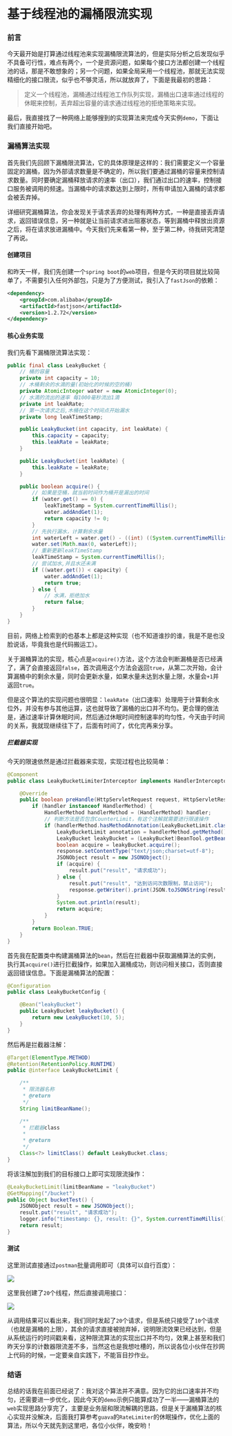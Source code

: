 # 基于线程池的漏桶限流实现

### 前言

今天最开始是打算通过线程池来实现漏桶限流算法的，但是实际分析之后发现似乎不具备可行性，难点有两个，一个是资源问题，如果每个接口方法都创建一个线程池的话，那是不敢想象的；另一个问题，如果全局采用一个线程池，那就无法实现精细化的接口限流，似乎也不够灵活，所以就放弃了，下面是我最初的思路：

> 定义一个线程池，漏桶通过线程池工作队列实现，漏桶出口速率通过线程的休眠来控制，丢弃超出容量的请求通过线程池的拒绝策略来实现。

最后，我直接找了一种网络上能够搜到的实现算法来完成今天实例`demo`，下面让我们直接开始吧。

### 漏桶算法实现

首先我们先回顾下漏桶限流算法，它的具体原理是这样的：我们需要定义一个容量固定的漏桶，因为外部请求数量是不确定的，所以我们要通过漏桶的容量来控制请求数量。同时要确定漏桶释放请求的速率（出口），我们通过出口的速率，控制接口服务被调用的频速。当漏桶中的请求数达到上限时，所有申请加入漏桶的请求都会被丢弃掉。

详细研究漏桶算法，你会发现关于请求丢弃的处理有两种方式，一种是直接丢弃请求，返回错误信息，另一种就是让当前请求进出阻塞状态，等到漏桶中释放出资源之后，将在请求放进漏桶中。今天我们先来看第一种，至于第二种，待我研究清楚了再说。

#### 创建项目

和昨天一样，我们先创建一个`spring boot`的`web`项目，但是今天的项目就比较简单了，不需要引入任何外部包，只是为了方便测试，我引入了`fastJson`的依赖：

```xml
<dependency>
    <groupId>com.alibaba</groupId>
    <artifactId>fastjson</artifactId>
    <version>1.2.72</version>
</dependency>
```

#### 核心业务实现

我们先看下漏桶限流算法实现：

```java
public final class LeakyBucket {
    // 桶的容量
    private int capacity = 10;
    // 木桶剩余的水滴的量(初始化的时候的空的桶)
    private AtomicInteger water = new AtomicInteger(0);
    // 水滴的流出的速率 每1000毫秒流出1滴
    private int leakRate;
    // 第一次请求之后,木桶在这个时间点开始漏水
    private long leakTimeStamp;

    public LeakyBucket(int capacity, int leakRate) {
        this.capacity = capacity;
        this.leakRate = leakRate;
    }

    public LeakyBucket(int leakRate) {
        this.leakRate = leakRate;
    }

    public boolean acquire() {
        // 如果是空桶，就当前时间作为桶开是漏出的时间
        if (water.get() == 0) {
            leakTimeStamp = System.currentTimeMillis();
            water.addAndGet(1);
            return capacity != 0;
        }
        // 先执行漏水，计算剩余水量
        int waterLeft = water.get() - ((int) ((System.currentTimeMillis() - leakTimeStamp) / 1000)) * leakRate;
        water.set(Math.max(0, waterLeft));
        // 重新更新leakTimeStamp
        leakTimeStamp = System.currentTimeMillis();
        // 尝试加水,并且水还未满
        if ((water.get()) < capacity) {
            water.addAndGet(1);
            return true;
        } else {
            // 水满，拒绝加水
            return false;
        }
    }
}
```

目前，网络上检索到的也基本上都是这种实现（也不知道谁抄的谁，我是不是也没脸说话，毕竟我也是代码搬运工）。

关于漏桶算法的实现，核心点是`acquire()`方法，这个方法会判断漏桶是否已经满了，满了会直接返回`false`，首次调用这个方法会返回`true`，从第二次开始，会计算漏桶中的剩余水量，同时会更新水量，如果水量未达到水量上限，水量会`+1`并返回`true`。

但是这个算法的实现问题也很明显：`leakRate`（出口速率）处理用于计算剩余水位外，并没有参与其他运算，这也就导致了漏桶的出口并不均匀。更合理的做法是，通过速率计算休眠时间，然后通过休眠时间控制速率的均匀性，今天由于时间的关系，我就现继续往下了，后面有时间了，优化完再来分享。



##### 拦截器实现

今天的限速依然是通过拦截器来实现，实现过程也比较简单：

```java
@Component
public class LeakyBucketLimiterInterceptor implements HandlerInterceptor {

    @Override
    public boolean preHandle(HttpServletRequest request, HttpServletResponse response, Object handler) throws Exception {
        if (handler instanceof HandlerMethod) {
            HandlerMethod handlerMethod = (HandlerMethod) handler;
            // 判断方法是否包含CounterLimit，有这个注解就需要进行限速操作
            if (handlerMethod.hasMethodAnnotation(LeakyBucketLimit.class)) {
                LeakyBucketLimit annotation = handlerMethod.getMethod().getAnnotation(LeakyBucketLimit.class);
                LeakyBucket leakyBucket = (LeakyBucket)BeanTool.getBean(annotation.limitClass());
                boolean acquire = leakyBucket.acquire();
                response.setContentType("text/json;charset=utf-8");
                JSONObject result = new JSONObject();
                if (acquire) {
                    result.put("result", "请求成功");
                } else {
                    result.put("result", "达到访问次数限制，禁止访问");
                    response.getWriter().print(JSON.toJSONString(result));
                }
                System.out.println(result);
                return acquire;
            }
        }
        return Boolean.TRUE;
    }
}
```

首先我在配置类中构建漏桶算法的`bean`，然后在拦截器中获取漏桶算法的实例，执行其`acquire()`进行拦截操作，如果加入漏桶成功，则访问相关接口，否则直接返回错误信息。下面是漏桶算法的配置：

```java
@Configuration
public class LeakyBucketConfig {

    @Bean("leakyBucket")
    public LeakyBucket leakyBucket() {
        return new LeakyBucket(10, 5);
    }
}
```

然后再是拦截器注解：

```java
@Target(ElementType.METHOD)
@Retention(RetentionPolicy.RUNTIME)
public @interface LeakyBucketLimit {

    /**
     * 限流器名称
     * @return
     */
    String limitBeanName();

    /**
     * 拦截器class
     * 
     * @return
     */
    Class<?> limitClass() default LeakyBucket.class;
}
```

将该注解加到我们的目标接口上即可实现限流操作：

```java
@LeakyBucketLimit(limitBeanName = "leakyBucket")
@GetMapping("/bucket")
public Object bucketTest() {
    JSONObject result = new JSONObject();
    result.put("result", "请求成功");
    logger.info("timestamp: {}, result: {}", System.currentTimeMillis(), result);
    return result;
}
```



#### 测试

这里测试直接通过`postman`批量调用即可（具体可以自行百度）：

![](
https://syske-pic-bed.oss-cn-hangzhou.aliyuncs.com/imgs/blog/20211101231850.png)

这里我创建了`20`个线程，然后直接调用接口：

![](
https://syske-pic-bed.oss-cn-hangzhou.aliyuncs.com/imgs/blog/20211101232240.png)

从调用结果可以看出来，我们同时发起了`20`个请求，但是系统只接受了`10`个请求（也就是漏桶的上限），其余的请求直接被抛弃掉，说明限流效果已经达到，但是从系统运行的时间戳来看，这种限流算法的实现出口并不均匀，效果上甚至和我们昨天分享的计数器限流差不多，当然这也是我想吐槽的，所以说各位小伙伴在抄网上代码的时候，一定要亲自实践下，不能盲目抄作业。

### 结语

总结的话我在前面已经说了：我对这个算法并不满意。因为它的出口速率并不均匀，还需要进一步优化，因此今天的`demo`示例只能算成功了一半——漏桶算法的`web`实现思路分享完了，主要是业务层和限流解耦的思路，但是关于漏桶算法的核心实现并没解决，后面我打算参考`guava`的`RateLimiter`的休眠操作，优化上面的算法，所以今天就先到这里吧，各位小伙伴，晚安哟！